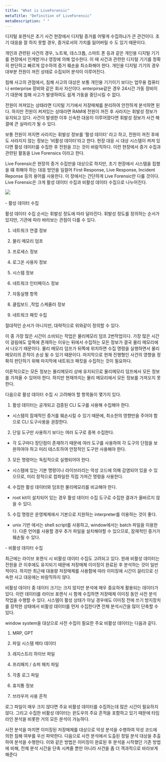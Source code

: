 ```yaml
---
title: "What is LiveForensic"
metaTitle: "Definition of LiveForensic"
metaDescription: " "
---
```


디지털 포렌식은 초기 사건 현장에서 디지털 증거를 어떻게 수집하냐가 큰 관건이다. 초기 대응을 잘 하지 못할 경우, 증거로서의 가치를 잃어버릴 수 도 있기 때문이다. 

개인과 관련된 사건의 경우, 노트북, 데스크톱, 스마트 폰 등과 같은 개인용 디지털 기기를 현장에서 인계받거나 영장에 의해 압수한다. 이 때 사건과 관련한 디지털 기기를 정확히 판단하고 빠르게 압수하여 증거 훼손을 최소화해야 한다. 개인용 디지털 기기의 경우 대부분 전원이 꺼진 상태로 수집되어 분석이 이루어진다.

침해 사고의 관점에서, 침해 사고의 대상은 보통 개인용 기기이기 보다는 업무용 컴퓨터나 enterprise 장비와 같은 회사 자산이다. enterpirse같은 경우 24시간 가동 장비이기 대문에 침해 사고가 발생하여도 쉽게 가동을 중단시킬 수 없다. 

전원이 꺼져있는 상태라면 디지털 기기에서 저장매체를 분리하여 안전하게 분석하면 된다. 하지만 전원이 켜져있는 상태라면 RAM에 전원이 꺼진 후 사라지는 휘발성 정보가 유지되고 있다. 사건이 발생한 이후 신속한 대응이 이루어졌다면 휘발성 정보가 사건 해결에 큰 실마리가 될 수 있다. 

보통 전원이 꺼지면 사라지는 휘발성 정보를 ‘활성 데이터’ 라고 하고, 전원이 꺼진 후에도 사라지지 않는 정보는 ‘비활성 데이터’라고 한다. 현장 대응 시 대상 시스템이 켜져 있다면 활성 데이터를 수집한 후 전원을 끄는 것이 바람직하다. 이런 현장에서 증거 수집과 관련된 활동을 Live Forensics 이라고 한다.

Live Forensic은 현장의 증거 수집만을 대상으로 하지만, 초기 현장에서 시스템을 접했을 떄 취해야 하는 대응 방안을 일컬어 First Response, Live Response, Incident Reponse 등의 용어를 사용한다. 이 장에서는 간단하게 Live Forensic만 다룰 것이다. Live Forensic은 크게 활성 데이터 수집과 비활성 데이터 수집으로 나누어진다.

![](..\..\src\components\images\Live_Forensic.png)

\- 활성 데이터 수집

활성 데이터 수집 순서는 휘발성 정도에 따라 달라진다. 휘발성 정도를 정의하는 순서가 있지만, 기관에 따라 바라보는 관점이 다를 수 있다.

1. 네트워크 연결 정보

2. 물리 메모리 덤프

3. 프로세스 정보

4. 로그온 사용자 정보

5. 시스템 정보

6. 네트워크 인터페이스 정보

7. 자동실행 항목

8. 클립보드 ,작업 스케줄러 정보

9. 네트워크 패킷 수집

절대적인 순서가 아니지만, 대략적으로 위와같이 정의할 수 있다.

이 중 가장 많은 시간이 소비되는 작업은 물리메모리 덤프 2번작업이다. 가장 많은 시간이 걸림에도 앞쪽에 존재하는 이유는 뒤에서 수집하는 모든 정보가 결국 물리 메모리에서 나오기 때문이다. 물리 메모리 덤프가 뒤쪽에 위치하면 수집 명령을 실행하면서 물리메모리의 흔적이 손상 될 수 있기 때문이다. 마지막으로 현재 진행형인 사건의 영향을 정확히 판단하기 위해 마지막에 네트워크 패킷을 수집하는 것이 필요하다.

이론적으로는 모든 정보는 물리메모리 상에 유지되므로 물리메모리 덤프에서 모든 정보를 가져올 수 있어야 한다. 하지만 현재까지는 물리 메모리에서 모든 정보를 가져오지 못한다. 

 

다음으로 활성 데이터 수집 시 고려해야 할 항목들이 몇가지 있다.

1. 활성 데이터는 공개되고 검증된 CLI 도구를 사용해 수집해야 한다.

- 시스템의 잠재적인 증거를 훼손시킬 수 있기 때문에, 최소한의 영향만을 주어야 함으로 CLI 도구사용을 권장한다.

2. 단일 도구만 사용하기 보다는 여러 도구로 중복 수집한다.

- 각 도구마다 장단점이 존재하기 때문에 여러 도구를 사용하여 각 도구의 단점을 보완하여야 하고 미리 테스트하여 안정적인 도구만 사용해야 한다.

3. 모든 명령어는 독립적으로 실행되어야 한다.

- 시스템에 있는 기본 명령이나 라이브러리는 악성 코드에 의해 감염되어 있을 수 있으므로, 미리 정적으로 컴파일한 직접 가져간 명령을 사용한다. 

4. 수집한 활성 데이터와 덤프한 물리메모리를 비교해야 한다.

-  root kit이 설치되어 있는 경우 활성 데이터 수집 도구로 수집한 결과가 올바르지 않을 수 있다. 

5. 수집 명령은 운영체제에서 기본으로 지원하는 interpreter를 이용하는 것이 좋다.

- unix 기반 에서는 shell script를 사용하고, window에서는 batch 파일을 이용한다. 다른 언어를 사용할 경우 추가 파일을 설치해야할 수 있으므로, 잠재적인 증거가 훼손될 수 있다.

 

\- 비활성 데이터 수집

최근에는 라이브 포렌식 시 비활성 데이터 수집도 고려되고 있다. 원래 비활성 데이터는 전원을 끈 이후에도 유지되기 때문에 저장매체 이미징이 완료된 후 분석하는 것이 일반적이다. 하지만 최근에 대용량 저장매체를 사용함에 따라 이미징에 시간이 걸리므로 신속한 사고 대응에는 바람직하지 않다.

비활성 데이터 중 데이터 크기는 크지 않지만 분석에 매우 중요하게 활용되는 데이터가 있다. 이런 데이터를 라이브 포렌식 시 함께 수집하면 저장매체 이미징 동안 사전 분석 작업을 수행할 수 있다. 시스템이 활성 상태가 아닐 경우에도 이미징 전에 쓰기 방지장치를 장착한 상태에서 비활성 데이터를 먼저 수집한다면 전체 분석시간을 많이 단축할 수 있다.

window system을 대상으로 사전 수집이 필요한 주요 비활성 데이터는 다음과 같다.

1. MRP, GPT

2. 파일 시스템 메타 데이터

3. 레지스트리 하이브 파일

4. 프리패치 / 슈퍼 패치 파일

5. 각종 로그 파일

6. 휴지통 정보

7. 브라우저 사용 흔적

로그 파일이 매우 크지 않다면 주요 비활성 데이터를 수집하는데 많은 시간이 필요하지 않다. 그리고 수집한 비활성 데이터는 윈도우의 주요 흔적을 포함하고 있기 때문에 타임라인 분석을 비롯한 거의 모든 분석이 가능하다.

사전 분석을 마치면 이미징된 저장매체를 대상으로 악성 분석을 수행하여 악성 코드에 의한 침해 여부를 우선 파악한다. 다음으로 사전 분석에서 도출된 정밀 분석 대상을 추출하여 분석을 수행한다. 이와 같은 방법은 이미징이 완료된 후 분석을 시작했던 기존 방법에 비해, 전체 분석 시간을 단축 시켜줄 뿐만 아니라 사건을 좀 더 객과적으로 바라보게 해준다